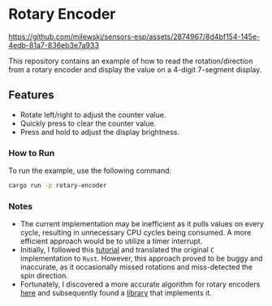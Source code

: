 # Rotary Encoder

https://github.com/milewski/sensors-esp/assets/2874967/8d4bf154-145e-4edb-81a7-836eb3e7a933

This repository contains an example of how to read the rotation/direction from a rotary encoder and display the value on a 4-digit 7-segment display.

## Features

- Rotate left/right to adjust the counter value.
- Quickly press to clear the counter value.
- Press and hold to adjust the display brightness.

### How to Run

To run the example, use the following command:

```bash
cargo run -p rotary-encoder
```

### Notes

- The current implementation may be inefficient as it pulls values on every cycle, resulting in unnecessary CPU cycles being consumed. A more efficient approach would be to utilize a timer interrupt.
- Initially, I followed this [tutorial](https://lastminuteengineers.com/rotary-encoder-arduino-tutorial) and translated the original `C` implementation to `Rust`. However, this approach proved to be buggy and inaccurate, as it occasionally missed rotations and miss-detected the spin direction.
- Fortunately, I discovered a more accurate algorithm for rotary encoders [here](https://www.best-microcontroller-projects.com/rotary-encoder.html) and subsequently found a [library](https://crates.io/crates/rotary-encoder-embedded) that implements it.
